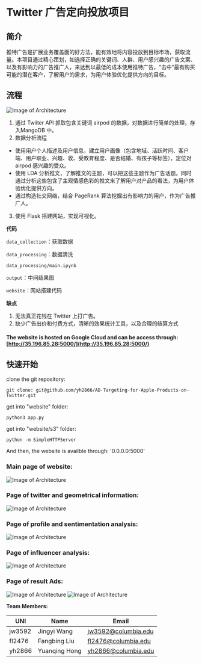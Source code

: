 # Twitter 广告定向投放项目

## 简介
推特广告是扩展业务覆盖面的好方法，能有效地将内容投放到目标市场，获取流量。本项目通过精心策划，如选择正确的关键词、人群、用户感兴趣的广告文案、以及有影响力的广告推广人，来达到以最低的成本使用推特广告，“击中”最有购买可能的潜在客户，了解用户的需求，为用户体验优化提供方向的目标。


## 流程
![Image of Architecture](https://github.com/yh2866/AD-Targeting-for-Apple-Products-on-Twitter/blob/master/website/img/diagram2.png)

1. 通过 Twiiter API 抓取包含关键词 airpod 的数据，对数据进行简单的处理，存入MangoDB 中。
2. 数据分析流程

  * 使用用户个人描述及用户信息，建立用户画像（包含地域、活跃时间、客户端、用户职业、兴趣、收、受教育程度、是否结婚、有孩子等标签），定位对 airpod 感兴趣的受众。
  * 使用 LDA 分析推文，了解推文的主题，可以把这些主题作为广告话题。同时通过分析这些包含了主观情感色彩的推文来了解用户对产品的看法，为用户体验优化提供方向。
  * 通过构造社交网络，结合 PageRank 算法挖掘出有影响力的用户，作为广告推广人。
3. 使用 Flask 搭建网站，实现可视化。
  





**代码**

```data_collection```：获取数据

```data_processing```：数据清洗

```data_processing/main.ipynb``` 

```output```：中间结果图

```website```：网站搭建代码


**缺点**
1. 无法真正花钱在 Twitter 上打广告。
1. 缺少广告出价和付费方式，清晰的效果统计工具，以及合理的结算方式


#### The website is hosted on Google Cloud and can be access through: [http://35.196.85.28:5000/](http://35.196.85.28:5000/)

## 快速开始

clone the git repository: 

`git clone: git@github.com/yh2866/AD-Targeting-for-Apple-Products-on-Twitter.git`

get into "website" folder:

`python3 app.py`

get into "website/s3" folder:

`python -m SimpleHTTPServer`

And then, the website is availble through: '0.0.0.0:5000'




### Main page of website:
![Image of Architecture](https://github.com/yh2866/AD-Targeting-for-Apple-Products-on-Twitter/blob/master/website/img/main.png)

### Page of twitter and geometrical information:
![Image of Architecture](https://github.com/yh2866/AD-Targeting-for-Apple-Products-on-Twitter/blob/master/website/img/geo.png)

### Page of profile and sentimentation analysis:
![Image of Architecture](https://github.com/yh2866/AD-Targeting-for-Apple-Products-on-Twitter/blob/master/website/img/sen.png)

### Page of influencer analysis:
![Image of Architecture](https://github.com/yh2866/AD-Targeting-for-Apple-Products-on-Twitter/blob/master/website/img/influ.png)

### Page of result Ads:
![Image of Architecture](https://github.com/yh2866/AD-Targeting-for-Apple-Products-on-Twitter/blob/master/website/img/ad-banner.png)
![Image of Architecture](https://github.com/yh2866/AD-Targeting-for-Apple-Products-on-Twitter/blob/master/website/img/ad-airpod.png)


**Team Members:**

|UNI     |       Name             |           Email        |
| ------ |  -------------------   |   ---------------------|
|jw3592  |   Jingyi Wang            | jw3592@columbia.edu |
|fl2476  |  Fangbing Liu           | fl2476@columbia.edu    |
|yh2866  |   Yuanqing Hong        |  yh2866@columbia.edu   |
